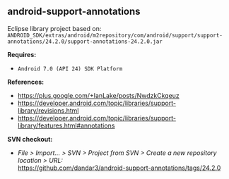 ## android-support-annotations

Eclipse library project based on:<br/>
`ANDROID_SDK/extras/android/m2repository/com/android/support/support-annotations/24.2.0/support-annotations-24.2.0.jar`

**Requires:**
- `Android 7.0 (API 24) SDK Platform`

**References:**
- https://plus.google.com/+IanLake/posts/NwdzkCkqeuz
- https://developer.android.com/topic/libraries/support-library/revisions.html
- https://developer.android.com/topic/libraries/support-library/features.html#annotations

**SVN checkout:**
- _File > Import... > SVN > Project from SVN > Create a new repository location > URL:_<br/>
  https://github.com/dandar3/android-support-annotations/tags/24.2.0